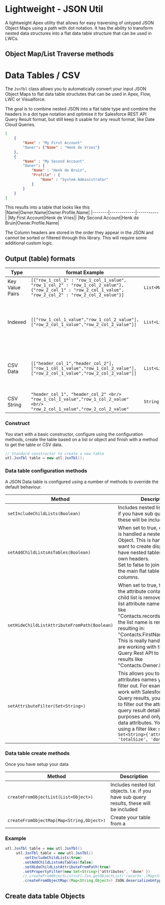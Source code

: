 # Lightweight - JSON Util
A lightweight Apex utility that allows for easy traversing of untyped JSON Object Maps using a path with dot notation.
It has the ability to transform nested data structures into a flat data table structure that can be used in LWCs.


## Object Map/List Traverse methods

# Data Tables / CSV
The ```JsnTbl``` class allows you to automatically convert your input JSON Object Maps to flat data table structutes that can be used in Apex, Flow, LWC or Visualforce.

The goal is to combine nested JSON into a flat table type and combine the headers in a dot type notation and optimise it for Salesforce REST API Query Result format, but still keep it usable for any result format, like Date Cloud Queries.
```json
[
    {
        "Name" : "My First Account"
        "Owner": {"Name" : "Henk de Vries"}
    },
    {
        "Name" : "My Second Account"
        "Owner": {
            "Name" : "Henk de Bruin",
            "Profile" : {
                "Name" : "System Administrator"
            }
        }
    }
]
```
This results into a table that looks like this
|Name|Owner.Name|Owner.Profile.Name|
|--------|-------------|-----------|
|My First Account|Henk de Vries||
|My Second Account|Henk de Bruin|Owner.Profile.Name|


The Column headers are stored in the order they appear in the JSON and cannot be sorted or filtered through this library. This will require some additional custom logic.

## Output (table) formats
|Type|format Example|Data Type|Note|
|--------|-------------|---|---|
|Key Value Pairs|```[{"row_1_col_1" : "row_1_col_1_value", "row_1_col_2" : "row_1_col_2_value"}, {"row_2_col_1" : "row_2_col_1_value", "row_2_col_2" : "row_2_col_2_value"}]``` | ```List<Map<String,Object>>```| Ideal for Javascript handling
|Indexed|```[["row_1_col_1_value","row_1_col_2_value"],["row_2_col_1_value","row_2_col_2_value"]]``` |```List<List<Object>>```|Allows for the use of matrix indexes i.e. ```value = table[1][19]```|
|CSV Data|```[["header_col_1","header_col_2"],["row_1_col_1_value","row_1_col_2_value"],["row_2_col_1_value","row_2_col_2_value"]]``` |```List<List<String>>```|Same as Indexed but all values are Strings and CSV escaped|
|CSV String|```"header_col_1", "header_col_2" <br/> "row_1_col_1_value","row_1_col_2_value" <br/> "row_2_col_1_value","row_2_col_2_value"``` |```String```|



### Construct
You start with a basic constructor, configure using the configuration methods, create the table based on a list or object and finish with a method to get the table or CSV data.
```java 
// Standard constructor to create a new table
utl.JsnTbl table = new utl.JsnTbl();
```
### Data table configuration methods
A JSON Data table is configured using a number of methods to override the default behaviour.

| Method | Description |Default|
|--------|-------------|-------------|
| ```setIncludeChildLists(Boolean)```             | Includes nested list objects. I.e. if you have sub query results, these will be included | true |
| ```setAddChildListsAsTables(Boolean)```         | When set to true, each child list is handled a nested JsnTbl Object. This is handy when you want to create displays that have nested tables with their own headers.<br />Set to false to join child lists to the main flat table as individual columns.            |false|
| ```setHideChildListAttributeFromPath(Boolean)```| When set to true, the name of the attribute containing the child list is removed. I.e. if the list attribute name is *records* like "Contacts.records.FistName", the list name is removed resulting in: "Contacts.FirstName"<br /> This is really handy when you are working with the Salesforce Query Rest API to get Clean results like "Contacts.Owner.Profile.Name" |true|
| ```setAttributeFilter(Set<String>)```           | This allows you to specify attributes names you want to filter out. For example if you work with Salesforce REST API Query results, you might want to filter out the attributes and query result details for display purposes and only show the data attributes. You can do that using a filter like:  ```new Set<String>{'attributes', 'totalSize', 'done'}``` |null|

### Data table create methods
Once you have setup your data

| Method | Description |
|--------|-------------|
| ```createFromObjectList(List<Object>)```      | Includes nested list objects. I.e. if you have sub query results, these will be included |
| ```createFromObjectMap(Map<String,Object>)``` | Create your table from a |







### Example
```java
utl.JsnTbl table = new utl.JsnTbl()
     utl.JsnTbl table = new utl.JsnTbl()
        .setIncludeChildLists(true)
		.setAddChildListsAsTables(false)
		.setHideChildListAttributeFromPath(true)
        .setPropertyFilter(new Set<String>{'attributes', 'done' })
        //.createFromObjectList(utl.Jsn.getObjectList('records',(Map<String,Object>) JSON.deserializeUntyped(jsonString)));
		.createFromObjectMap((Map<String,Object>) JSON.deserializeUntyped(jsonString));

```


## Create data table Objects

